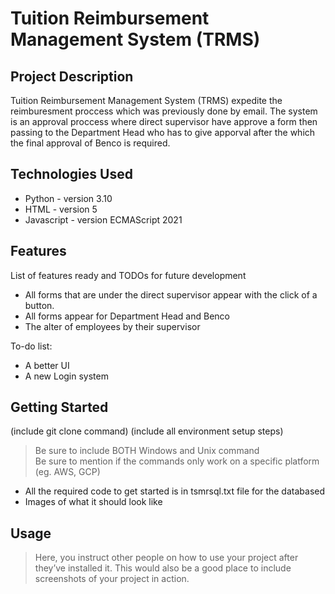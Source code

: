 # Tuition Reimbursement Management System (TRMS)
## Project Description

Tuition Reimbursement Management System (TRMS) expedite the reimburesment proccess which was previously done by email. 
The system is an approval proccess where direct supervisor have approve a form then passing to the Department Head who has to give apporval after the which the final approval of Benco is required.

## Technologies Used

* Python - version 3.10
* HTML - version 5
* Javascript - version ECMAScript 2021

## Features

List of features ready and TODOs for future development
* All forms that are under the direct supervisor appear with the click of a button. 
* All forms appear for Department Head and Benco
* The alter of employees by their supervisor 

To-do list:
* A better UI
* A new Login system



## Getting Started
   
(include git clone command)
(include all environment setup steps)

> Be sure to include BOTH Windows and Unix command  
> Be sure to mention if the commands only work on a specific platform (eg. AWS, GCP)

- All the required code to get started is in tsmrsql.txt file for the databased
- Images of what it should look like

## Usage

> Here, you instruct other people on how to use your project after they’ve installed it. This would also be a good place to include screenshots of your project in action.
